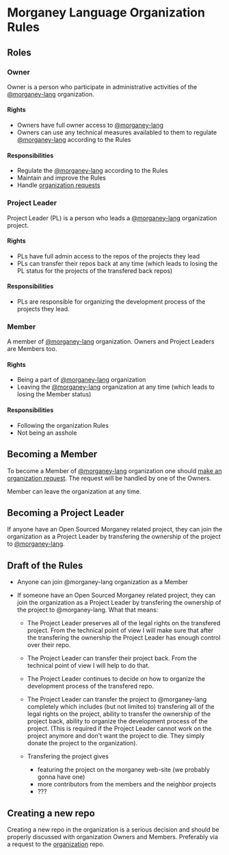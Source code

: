 # Morganey Language Organization Rules #

## Roles ##

### Owner ###

Owner is a person who participate in administrative activities of the
[@morganey-lang] organization.

#### Rights ####

- Owners have full owner access to [@morganey-lang]
- Owners can use any technical measures availabled to them to regulate
  [@morganey-lang] according to the Rules

#### Responsibilities ####

- Regulate the [@morganey-lang] according to the Rules
- Maintain and improve the Rules
- Handle [organization requests][organization-requests]

### Project Leader ###

Project Leader (PL) is a person who leads a [@morganey-lang] organization project.

#### Rights ####

- PLs have full admin access to the repos of the projects they lead
- PLs can transfer their repos back at any time (which leads to losing
  the PL status for the projects of the transfered back repos)

#### Responsibilities ####

- PLs are responsible for organizing the development process of the
  projects they lead.

### Member ###

A member of [@morganey-lang] organization. Owners and Project Leaders are Members too.

#### Rights ####

- Being a part of [@morganey-lang] organization
- Leaving the [@morganey-lang] organization at any time (which leads
  to losing the Member status)

#### Responsibilities ####

- Following the organization Rules
- Not being an asshole

## Becoming a Member ##

To become a Member of [@morganey-lang] organization one
should [make an organization request][organization-requests]. The
request will be handled by one of the Owners.

Member can leave the organization at any time.

## Becoming a Project Leader ##

If anyone have an Open Sourced Morganey related project, they can join
the organization as a Project Leader by transfering the ownership of
the project to [@morganey-lang].

## Draft of the Rules ##

- Anyone can join @morganey-lang organization as a Member

- If someone have an Open Sourced Morganey related project, they can join the organization as a Project Leader by transfering the ownership of the project to @morganey-lang. What that means:

    - The Project Leader preserves all of the legal rights on the transfered project. From the technical point of view I will make sure that after the transfering the ownership the Project Leader has enough control over their repo.

    - The Project Leader can transfer their project back. From the technical point of view I will help to do that.

    - The Project Leader continues to decide on how to organize the development process of the transfered repo.

    - The Project Leader can transfer the project to @morganey-lang completely which includes (but not limited to) transfering all of the legal rights on the project, ability to transfer the ownership of the project back, ability to organize the development process of the project. (This is required if the Project Leader cannot work on the project anymore and don't want the project to die. They simply donate the project to the organization).

    - Transfering the project gives

        - featuring the project on the morganey web-site (we probably gonna have one)
        - more contributors from the members and the neighbor projects
        - ???

## Creating a new repo ##

Creating a new repo in the organization is a serious decision and
should be properly discussed with organization Owners and
Members. Preferably via a request to the [organization] repo.

[@morganey-lang]: https://github.com/morganey-lang
[organization]: https://github.com/morganey-lang/organization
[organization-requests]: https://github.com/morganey-lang/organization/issues
